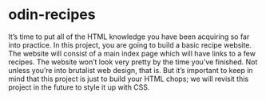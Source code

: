 # odin-recipes
It’s time to put all of the HTML knowledge you have been acquiring so far into practice. In this project, you are going to build a basic recipe website.
The website will consist of a main index page which will have links to a few recipes. The website won’t look very pretty by the time you’ve finished.
Not unless you’re into brutalist web design, that is. But it’s important to keep in mind that this project is just to build your HTML chops; we will 
revisit this project in the future to style it up with CSS.

